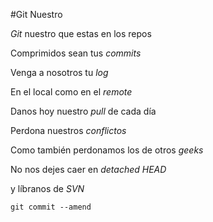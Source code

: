 #Git Nuestro

<p><em>Git</em> nuestro que estas en los repos<br/>

Comprimidos sean tus <em>commits</em><br/> 
	
Venga a nosotros tu <em>log</em><br/> 

En el local como en el <em>remote</em><br/> 

Danos hoy nuestro <em>pull</em> de cada día<br/> 

Perdona nuestros <em>conflictos</em><br/> 

Como también perdonamos los de otros <em>geeks</em><br/>

No nos dejes caer en <em>detached HEAD</em><br/> 

y líbranos de <em>SVN</em><br/> 

<code>git commit --amend</code></p>
